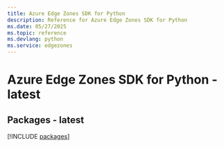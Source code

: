 ```yaml
---
title: Azure Edge Zones SDK for Python
description: Reference for Azure Edge Zones SDK for Python
ms.date: 05/27/2025
ms.topic: reference
ms.devlang: python
ms.service: edgezones
---
```

# Azure Edge Zones SDK for Python - latest
## Packages - latest
[!INCLUDE [packages](edge-zones-index.md)]